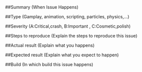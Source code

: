 ##Summary (When Issue Happens)

##Type (Gamplay, animation, scripting, particles, physics,...)

##Severity (A:Critical,crash, B:Important , C:Cosmetic,polish)

##Steps to reproduce (Explain the steps to reproduce this issue)

##Actual result (Explain what you happens)

##Expected result (Explain what you expect to happen)

##Build (In which build this issue happens)
